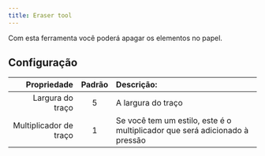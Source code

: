 ```yaml
---
title: Eraser tool
---
```


Com esta ferramenta você poderá apagar os elementos no papel.

## Configuração

|            Propriedade | Padrão | Descrição:                                                  |
| ---------------------: | :----: | :-------------------------------------------------------------------------- |
|       Largura do traço |    5   | A largura do traço                                                          |
| Multiplicador de traço |    1   | Se você tem um estilo, este é o multiplicador que será adicionado à pressão |
